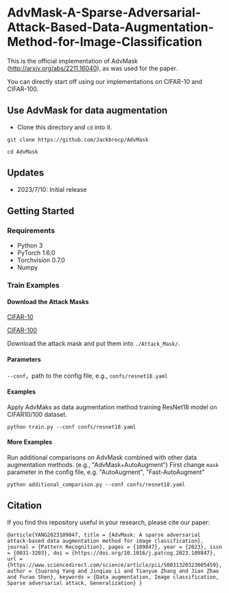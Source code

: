# AdvMask-A-Sparse-Adversarial-Attack-Based-Data-Augmentation-Method-for-Image-Classification

This is the official implementation of AdvMask (http://arxiv.org/abs/2211.16040), as was used for the paper.
 
You can directly start off using our implementations on CIFAR-10 and CIFAR-100.
## Use AdvMask for data augmentation
- Clone this directory and `cd`  into it.
 
`git clone https://github.com/Jackbrocp/AdvMask` 

`cd AdvMask`

## Updates
- 2023/7/10: Initial release

## Getting Started
### Requirements
- Python 3
- PyTorch 1.6.0
- Torchvision 0.7.0
- Numpy
<!-- Install a fitting Pytorch version for your setup with GPU support, as our implementation  -->

### Train Examples 
#### Download the Attack Masks
[CIFAR-10](https://drive.google.com/file/d/1Y7BR3--gQfeXO9S7KPe3FirbhEiAbtUk/view?usp=sharing)

[CIFAR-100](https://drive.google.com/file/d/1bqf3tMpmng-jq-JplM1hGup7_BYYmxob/view?usp=drive_link)

Download the attack mask and put them into  ```./Attack_Mask/```.
#### Parameters
```--conf```，path to the config file, e.g., ```confs/resnet18.yaml```
#### Examples 
Apply AdvMaks as data augmentation method training ResNet18 model on CIFAR10/100 dataset.

```python train.py --conf confs/resnet18.yaml```

#### More Examples
Run additional comparisons on AdvMask combined with other data augmentation methods. (e.g., "AdvMask+AutoAugment")
First change ```mask``` parameter in the config file, e.g. "AutoAugment", "Fast-AutoAugment"

```python additional_comparison.py --conf confs/resnet18.yaml```

## Citation
If you find this repository useful in your research, please cite our paper:

`
@article{YANG2023109847,
title = {AdvMask: A sparse adversarial attack-based data augmentation method for image classification},
journal = {Pattern Recognition},
pages = {109847},
year = {2023},
issn = {0031-3203},
doi = {https://doi.org/10.1016/j.patcog.2023.109847},
url = {https://www.sciencedirect.com/science/article/pii/S0031320323005459},
author = {Suorong Yang and Jinqiao Li and Tianyue Zhang and Jian Zhao and Furao Shen},
keywords = {Data augmentation, Image classification, Sparse adversarial attack, Generalization}
}
`
